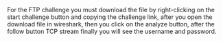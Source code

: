 For the FTP challenge
you must download the file by right-clicking on the start challenge button and copying the challenge link, after you open the download file in wireshark, then you click on the analyze button, after the follow button TCP stream finally you will see the username and password.